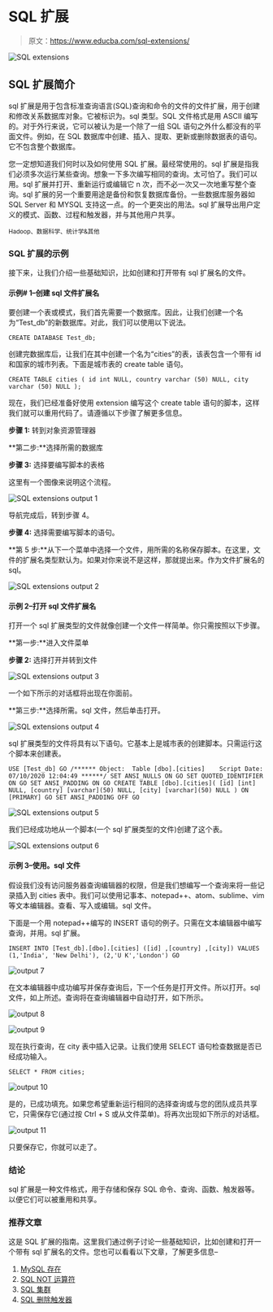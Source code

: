 # SQL 扩展

> 原文：<https://www.educba.com/sql-extensions/>

![SQL extensions](img/832b2c36c8953d0d880328ece72b6a1f.png)



## SQL 扩展简介

sql 扩展是用于包含标准查询语言(SQL)查询和命令的文件的文件扩展，用于创建和修改关系数据库对象。它被标识为。sql 类型。SQL 文件格式是用 ASCII 编写的。对于外行来说，它可以被认为是一个除了一组 SQL 语句之外什么都没有的平面文件。例如，在 SQL 数据库中创建、插入、提取、更新或删除数据表的语句。它不包含整个数据库。

您一定想知道我们何时以及如何使用 SQL 扩展。最经常使用的。sql 扩展是指我们必须多次运行某些查询。想象一下多次编写相同的查询。太可怕了。我们可以用。sql 扩展并打开、重新运行或编辑它 n 次，而不必一次又一次地重写整个查询。sql 扩展的另一个重要用途是备份和恢复数据库备份。一些数据库服务器如 SQL Server 和 MYSQL 支持这一点。的一个更突出的用法。sql 扩展导出用户定义的模式、函数、过程和触发器，并与其他用户共享。

<small>Hadoop、数据科学、统计学&其他</small>

### SQL 扩展的示例

接下来，让我们介绍一些基础知识，比如创建和打开带有 sql 扩展名的文件。

#### 示例# 1–创建 sql 文件扩展名

要创建一个表或模式，我们首先需要一个数据库。因此，让我们创建一个名为“Test_db”的新数据库。对此，我们可以使用以下说法。

`CREATE DATABASE Test_db;`

创建完数据库后，让我们在其中创建一个名为“cities”的表，该表包含一个带有 id 和国家的城市列表。下面是城市表的 create table 语句。

`CREATE TABLE cities (
id int NULL,
country varchar (50) NULL,
city varchar (50) NULL
);`

现在，我们已经准备好使用 extension 编写这个 create table 语句的脚本，这样我们就可以重用代码了。请遵循以下步骤了解更多信息。

**步骤 1:** 转到对象资源管理器

**第二步:**选择所需的数据库

**步骤 3:** 选择要编写脚本的表格

这里有一个图像来说明这个流程。

![SQL extensions output 1](img/d17a4452a6109816d107168233bf5390.png)



导航完成后，转到步骤 4。

**步骤 4:** 选择需要编写脚本的语句。

**第 5 步:**从下一个菜单中选择一个文件，用所需的名称保存脚本。在这里，文件的扩展名类型默认为。如果对你来说不是这样，那就提出来。作为文件扩展名的 sql。

![SQL extensions output 2](img/5e95285a46cf36af60610b99bb94ffea.png)



#### 示例 2–打开 sql 文件扩展名

打开一个 sql 扩展类型的文件就像创建一个文件一样简单。你只需按照以下步骤。

**第一步:**进入文件菜单

**步骤 2:** 选择打开并转到文件

![SQL extensions output 3](img/8128ebb056ca03ae286d2a57af1cb10b.png)



一个如下所示的对话框将出现在你面前。

**第三步:**选择所需。sql 文件，然后单击打开。

![SQL extensions output 4](img/1bd640b38576f69950076bb533d59220.png)



sql 扩展类型的文件将具有以下语句。它基本上是城市表的创建脚本。只需运行这个脚本来创建表。

`USE [Test_db] GO
/****** Object:  Table [dbo].[cities]    Script Date: 07/10/2020 12:04:49 ******/
SET ANSI_NULLS ON
GO
SET QUOTED_IDENTIFIER ON
GO
SET ANSI_PADDING ON
GO
CREATE TABLE [dbo].[cities](
[id] [int] NULL,
[country] [varchar](50) NULL,
[city] [varchar](50) NULL
) ON [PRIMARY] GO
SET ANSI_PADDING OFF
GO`

![SQL extensions output 5](img/73d9fecb934cedf9884b885f3f97e1a1.png)



我们已经成功地从一个脚本(一个 sql 扩展类型的文件)创建了这个表。

![SQL extensions output 6](img/70672ad57cf7be1cbc27c943b7e19bd5.png)



#### 示例 3–使用。sql 文件

假设我们没有访问服务器查询编辑器的权限，但是我们想编写一个查询来将一些记录插入到 cities 表中。我们可以使用记事本、notepad++、atom、sublime、vim 等文本编辑器。查看、写入或编辑。sql 文件。

下面是一个用 notepad++编写的 INSERT 语句的例子。只需在文本编辑器中编写查询，并用。sql 扩展。

`INSERT INTO [Test_db].[dbo].[cities] ([id] ,[country] ,[city])
VALUES
(1,'India', 'New Delhi'),
(2,'U K','London')
GO`

![output 7](img/c664a0bef8b825c7288273c89e847464.png)



在文本编辑器中成功编写并保存查询后，下一个任务是打开文件。所以打开。sql 文件，如上所述。查询将在查询编辑器中自动打开，如下所示。

![output 8](img/cf028ba88634cc7d62c524686d60346f.png)



![output 9](img/e9b3871e8adc04da1e0d3f106e58ad2e.png)



现在执行查询，在 city 表中插入记录。让我们使用 SELECT 语句检查数据是否已经成功输入。

`SELECT * FROM cities;`

![output 10](img/0bb113147de732e308e02e4ba60eb8e5.png)



是的，已成功填充。如果您希望重新运行相同的选择查询或与您的团队成员共享它，只需保存它(通过按 Ctrl + S 或从文件菜单)。将再次出现如下所示的对话框。

![output 11](img/9c8f4f570555592e03d6a9673bb396ab.png)



只要保存它，你就可以走了。

### 结论

sql 扩展是一种文件格式，用于存储和保存 SQL 命令、查询、函数、触发器等。以便它们可以被重用和共享。

### 推荐文章

这是 SQL 扩展的指南。这里我们通过例子讨论一些基础知识，比如创建和打开一个带有 sql 扩展名的文件。您也可以看看以下文章，了解更多信息–

1.  [MySQL 存在](https://www.educba.com/mysql-exists/)
2.  [SQL NOT 运算符](https://www.educba.com/sql-not-operator/)
3.  [SQL 集群](https://www.educba.com/sql-cluster/)
4.  [SQL 删除触发器](https://www.educba.com/sql-drop-trigger/)





